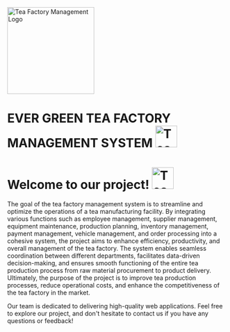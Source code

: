 <!DOCTYPE html>
<html lang="en">
<head>
    <meta charset="UTF-8">
    <meta name="viewport" content="width=device-width, initial-scale=1.0">
    

</head>
<body>
     <div class="container">
        <div class="logo">
            <img src="https://github.com/Tharusha200219/TEA_FACTORY_MANAGEMENT_SYSTEM_Year_2_Semester_2_Project/blob/main/frontend/public/images/logo.png?raw=true" alt="Tea Factory Management Logo" style="width: 200px"><h1>EVER GREEN TEA FACTORY MANAGEMENT SYSTEM <img src="https://cdn.hashnode.com/res/hashnode/image/upload/v1622432919395/OStnZ-nKh.gif?auto=format,compress&gif-q=60&format=webm" alt="Tea Factory Management Logo" style="width: 50px"></h1>   
        </div>
        <h1>Welcome to our project!        <img src="https://media.giphy.com/media/WUlplcMpOCEmTGBtBW/giphy.gif" alt="Tea Factory Management Logo" style="width: 50px"></h1>
        <p>The goal of the tea factory management system is to streamline and optimize the operations of a tea manufacturing facility. By integrating various functions such as employee management, supplier management, equipment maintenance, production planning, inventory management, payment management, vehicle management, and order processing into a cohesive system, the project aims to enhance efficiency, productivity, and overall management of the tea factory. The system enables seamless coordination between different departments, facilitates data-driven decision-making, and ensures smooth functioning of the entire tea production process from raw material procurement to product delivery. Ultimately, the purpose of the project is to improve tea production processes, reduce operational costs, and enhance the competitiveness of the tea factory in the market.</p>
        <p>Our team is dedicated to delivering high-quality web applications. Feel free to explore our project, and don't hesitate to contact us if you have any questions or feedback!</p>
    </div>
</body>
</html>

